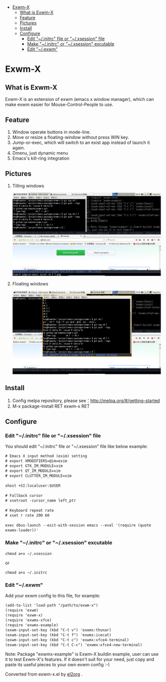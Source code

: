- [Exwm-X](#org3009901)
  - [What is Exwm-X](#org2339100)
  - [Feature](#org44320f3)
  - [Pictures](#org7cb2b7f)
  - [Install](#orgd43ba91)
  - [Configure](#orgd1e6f71)
    - [Edit "~/.initrc" file or "~/.xsession" file](#orgdbea293)
    - [Make "~/.initrc" or "~/.xsession" excutable](#orgec3ad9b)
    - [Edit "~/.exwm"](#org7908204)


<a id="org3009901"></a>

# Exwm-X


<a id="org2339100"></a>

## What is Exwm-X

Exwm-X is an extension of exwm (emacs x window manager), which can make exwm easier for Mouse-Control-People to use.


<a id="org44320f3"></a>

## Feature

1.  Window operate buttons in mode-line.
2.  Move or resize a floating-window without press WIN key.
3.  Jump-or-exec, which will switch to an exist app instead of launch it again.
4.  Dmenu, just dynamic menu
5.  Emacs's kill-ring integration


<a id="org7cb2b7f"></a>

## Pictures

1.  Tilling windows

    ![img](./snapshots/tilling-window.png)

2.  Floating windows

    ![img](./snapshots/floating-window.png)


<a id="orgd43ba91"></a>

## Install

1.  Config melpa repository, please see：<http://melpa.org/#/getting-started>
2.  M-x package-install RET exwm-x RET


<a id="orgd1e6f71"></a>

## Configure


<a id="orgdbea293"></a>

### Edit "~/.initrc" file or "~/.xsession" file

You should edit "~/.initrc" file or "~/.xsession" file like below example:

    # Emacs X input method (exim) setting
    # export XMODIFIERS=@im=exim
    # export GTK_IM_MODULE=xim
    # export QT_IM_MODULE=xim
    # export CLUTTER_IM_MODULE=xim

    xhost +SI:localuser:$USER

    # Fallback cursor
    # xsetroot -cursor_name left_ptr

    # Keyboard repeat rate
    # xset r rate 200 60

    exec dbus-launch --exit-with-session emacs --eval '(require (quote exwmx-loader))'


<a id="orgec3ad9b"></a>

### Make "~/.initrc" or "~/.xsession" excutable

    chmod a+x ~/.xsession

or

    chmod a+x ~/.initrc


<a id="org7908204"></a>

### Edit "~/.exwm"

Add your exwm config to this file, for example:

    (add-to-list 'load-path "/path/to/exwm-x")
    (require 'exwm)
    (require 'exwm-x)
    (require 'exwmx-xfce)
    (require 'exwmx-example)
    (exwm-input-set-key (kbd "C-t v") 'exwmx:thunar)
    (exwm-input-set-key (kbd "C-t f") 'exwmx:icecat)
    (exwm-input-set-key (kbd "C-t c") 'exwmx:xfce4-terminal)
    (exwm-input-set-key (kbd "C-t C-c") 'exwmx:xfce4-new-terminal)

Note: Package "exwmx-example" is Exwm-X buildin example, user can use it to test Exwm-X's features. If it doesn't suit for your need, just copy and paste its useful pieces to your own exwm config :-)


Converted from exwm-x.el by [el2org](https://github.com/tumashu/el2org) .